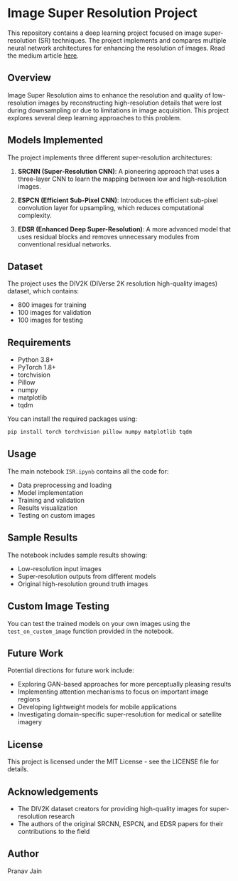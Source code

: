 # Image Super Resolution Project

This repository contains a deep learning project focused on image super-resolution (SR) techniques. The project implements and compares multiple neural network architectures for enhancing the resolution of images. Read the medium article [here](https://medium.com/@jainpranav635/image-super-resolution-enhancing-visual-quality-with-deep-learning-3fa9ae91051c).

## Overview

Image Super Resolution aims to enhance the resolution and quality of low-resolution images by reconstructing high-resolution details that were lost during downsampling or due to limitations in image acquisition. This project explores several deep learning approaches to this problem.

## Models Implemented

The project implements three different super-resolution architectures:

1. **SRCNN (Super-Resolution CNN)**: A pioneering approach that uses a three-layer CNN to learn the mapping between low and high-resolution images.

2. **ESPCN (Efficient Sub-Pixel CNN)**: Introduces the efficient sub-pixel convolution layer for upsampling, which reduces computational complexity.

3. **EDSR (Enhanced Deep Super-Resolution)**: A more advanced model that uses residual blocks and removes unnecessary modules from conventional residual networks.

## Dataset

The project uses the DIV2K (DIVerse 2K resolution high-quality images) dataset, which contains:
- 800 images for training
- 100 images for validation
- 100 images for testing

## Requirements

- Python 3.8+
- PyTorch 1.8+
- torchvision
- Pillow
- numpy
- matplotlib
- tqdm

You can install the required packages using:

```bash
pip install torch torchvision pillow numpy matplotlib tqdm
```

## Usage

The main notebook `ISR.ipynb` contains all the code for:
- Data preprocessing and loading
- Model implementation
- Training and validation
- Results visualization
- Testing on custom images

## Sample Results

The notebook includes sample results showing:
- Low-resolution input images
- Super-resolution outputs from different models
- Original high-resolution ground truth images

## Custom Image Testing

You can test the trained models on your own images using the `test_on_custom_image` function provided in the notebook.

## Future Work

Potential directions for future work include:
- Exploring GAN-based approaches for more perceptually pleasing results
- Implementing attention mechanisms to focus on important image regions
- Developing lightweight models for mobile applications
- Investigating domain-specific super-resolution for medical or satellite imagery

## License

This project is licensed under the MIT License - see the LICENSE file for details.

## Acknowledgements

- The DIV2K dataset creators for providing high-quality images for super-resolution research
- The authors of the original SRCNN, ESPCN, and EDSR papers for their contributions to the field

## Author

Pranav Jain
